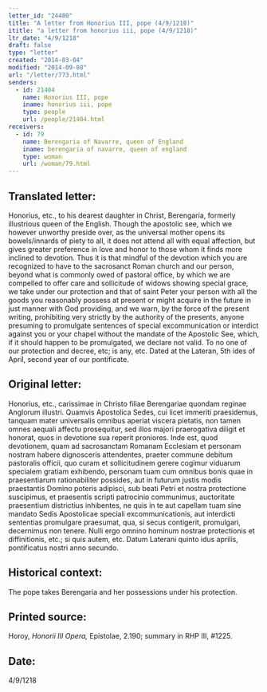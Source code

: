 ```yaml
---
letter_id: "24480"
title: "A letter from Honorius III, pope (4/9/1218)"
ititle: "a letter from honorius iii, pope (4/9/1218)"
ltr_date: "4/9/1218"
draft: false
type: "letter"
created: "2014-03-04"
modified: "2014-09-08"
url: "/letter/773.html"
senders:
  - id: 21404
    name: Honorius III, pope
    iname: honorius iii, pope
    type: people
    url: /people/21404.html
receivers:
  - id: 79
    name: Berengaria of Navarre, queen of England
    iname: berengaria of navarre, queen of england
    type: woman
    url: /woman/79.html
---
```

<h2> Translated letter:</h2>Honorius, etc., to his dearest daughter in Christ, Berengaria, formerly illustrious queen of the English.
Though the apostolic see, which we however unworthy preside over, as the universal mother opens its bowels/innards of piety to all, it does not attend all with equal affection, but gives greater preference in love and honor to those whom it finds more inclined to devotion.  Thus it is that mindful of the devotion which you are recognized to have to the sacrosanct Roman church and our person, beyond what is commonly owed of pastoral office, by which we are compelled to offer care and sollicitude of widows showing special grace, we take under our protection and that of saint Peter your person with all the goods you reasonably possess at present or might acquire in the future in just manner with God providing, and we warn, by the force of the present writing, prohibiting very strictly by the authority of the presents, anyone presuming to promulgate sentences of special excommunication or interdict against you or your chapel without the mandate of the Apostolic See, which, if it should happen to be promulgated, we declare not valid.  To no one of our protection and decree, etc; is any, etc.
Dated at the Lateran, 5th ides of April, second year of our pontificate.
<h2 class="mt-4"> Original letter:</h2>Honorius, etc., carissimae in Christo filiae Berengariae quondam reginae Anglorum illustri.
Quamvis Apostolica Sedes, cui licet immeriti praesidemus, tanquam mater universalis omnibus aperiat viscera pietatis, non tamen omnes aequali affectu prosequitur, sed illos majori praerogativa diligit et honorat, quos in devotione sua reperit proniores.  Inde est, quod devotionem, quam ad sacrosanctam Romanam Ecclesiam et personam nostram habere dignosceris attendentes, praeter commune debitum pastoralis officii, quo curam et sollicitudinem gerere cogimur viduarum specialem gratiam exhibendo, personam tuam cum omnibus bonis quae in praesentiarum rationabiliter possides, aut in futurum justis modis praestantis Domino poteris adipisci, sub beati Petri et nostra protectione suscipimus, et praesentis scripti patrocinio communimus, auctoritate praesentium districtius inhibentes, ne quis in te aut capellam tuam sine mandato Sedis Apostolicae speciali excommunicationis, aut interdicti sententias promulgare praesumat, qua, si secus contigerit, promulgari, decernimus non tenere.  Nulli ergo omnino hominum nostrae protectionis et diffinitionis, etc.; si quis autem, etc.
Datum Laterani quinto idus aprilis, pontificatus nostri anno secundo.
<h2 class="mt-4"> Historical context:</h2>The pope takes Berengaria and her possessions under his protection.
<h2 class="mt-4"> Printed source:</h2><p>Horoy, <em>Honorii III Opera,</em> Epistolae, 2.190; summary in RHP III, #1225.</p><h2 class="mt-4"> Date:</h2>4/9/1218